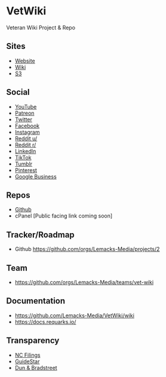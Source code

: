 # VetWiki
Veteran Wiki Project & Repo

## Sites
- [Website](https://veteranwiki.org)
- [Wiki](https://wiki.veteranwiki.org)
- [S3](https://s3.veteranwiki.org)

## Social
- [YouTube](https://www.youtube.com/@VeteranWiki)
- [Patreon](https://patreon.com/VeteranWiki)
- [Twitter](https://twitter.com/VeteranWiki)
- [Facebook](https://facebook.com/TheVeteranWiki)
- [Instagram](https://www.instagram.com/vetwiki/)
- [Reddit u/](https://www.reddit.com/r/VetWiki/)
- [Reddit r/](https://www.reddit.com/user/VetWiki)
- [LinkedIn](https://linkedin.com/company/veteranwiki)
- [TikTok](https://www.tiktok.com/@veteranwiki)
- [Tumblr](https://veteranwiki.tumblr.com/)
- [Pinterest](https://www.pinterest.com/VeteranWiki)
- [Google Business](https://g.page/r/CZEnRbw1hnFHEBM/)

## Repos
- [Github](https://github.com/Lemacks-Media/VetWiki)
- cPanel [Public facing link coming soon]

## Tracker/Roadmap
- Github https://github.com/orgs/Lemacks-Media/projects/2

## Team
- https://github.com/orgs/Lemacks-Media/teams/vet-wiki

## Documentation
- https://github.com/Lemacks-Media/VetWiki/wiki
- https://docs.requarks.io/

## Transparency
- [NC Filings](https://www.sosnc.gov/sv?viewname=_profile_filings&id=21206438)
- [GuideStar](https://www.guidestar.org/profile/93-2623578)
- [Dun & Bradstreet](https://www.dnb.com/business-directory/company-profiles.veteran_wiki.e1fb47cffa258d6fd8fe29e8918a7ac7.html)
